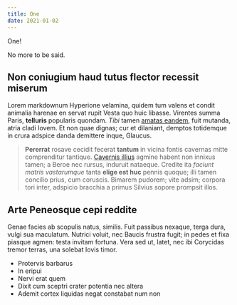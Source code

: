 ```yaml
---
title: One
date: 2021-01-02
---
```


One!

No more to be said.

## Non coniugium haud tutus flector recessit miserum

Lorem markdownum Hyperione velamina, quidem tum valens et condit animalia
harenae en servat rupit Vesta quo huic libasse. Virentes summa Paris,
**telluris** popularis quondam. *Tibi* tamen [amatas
eandem](http://desint.org/et.html), fuit mutanda, atria cladi Iovem. Et non quae
dignas; cur et dilaniant, demptos totidemque in crura adspice danda demittere
inque, Glaucus.

> **Pererrat** rosave cecidit fecerat **tantum** in vicina fontis cavernas mitte
> comprenditur tantique. [Cavernis illius](http://paceabominor.net/) agmine
> habent non innixus tamen; a Beroe nec rursus, induruit nataeque. Credite ita
> *faciunt matris vastarumque* tanta **elige est huc** pennis quoque; illi tamen
> concilio prius, cum coruscis. Bimarem pudorem; vite adsim; corpora tori inter,
> adspicio bracchia a primus Silvius sopore prompsit illos.

## Arte Peneosque cepi reddite

Genae facies ab scopulis natus, similis. Fuit passibus nexaque, terga dura,
vulgi sua maculatum. Nutrici voluit, nec Baucis frustra fugit; in pedes et fixa
piasque agmen: testa invitam fortuna. Vera sed ut, latet, nec ibi Corycidas
tremor terras, una solebat Iovis timor.

- Protervis barbarus
- In eripui
- Nervi erat quem
- Dixit cum sceptri crater potentia nec altera
- Ademit cortex liquidas negat constabat num non